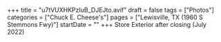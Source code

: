 +++
title = "u7tVUXHKPzIuB_DJEJto.avif"
draft = false
tags = ["Photos"]
categories = ["Chuck E. Cheese's"]
pages = ["Lewisville, TX (1960 S Stemmons Fwy)"]
startDate = ""
+++
Store Exterior after closing (July 2022)
